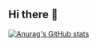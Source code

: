 ## Hi there 👋

[![Anurag's GitHub stats](https://github-readme-stats.vercel.app/api?username=YTNamenlos)](https://github.com/anuraghazra/github-readme-stats)
<!--
**YTNamenlos/YTNamenlos** is a ✨ _special_ ✨ repository because its `README.md` (this file) appears on your GitHub profile.

Here are some ideas to get you started:

- 🔭 I’m currently working on ...
- 🌱 I’m currently learning ...
- 👯 I’m looking to collaborate on ...
- 🤔 I’m looking for help with ...
- 💬 Ask me about ...
- 📫 How to reach me: ...
- 😄 Pronouns: ...
- ⚡ Fun fact: ...
-->
